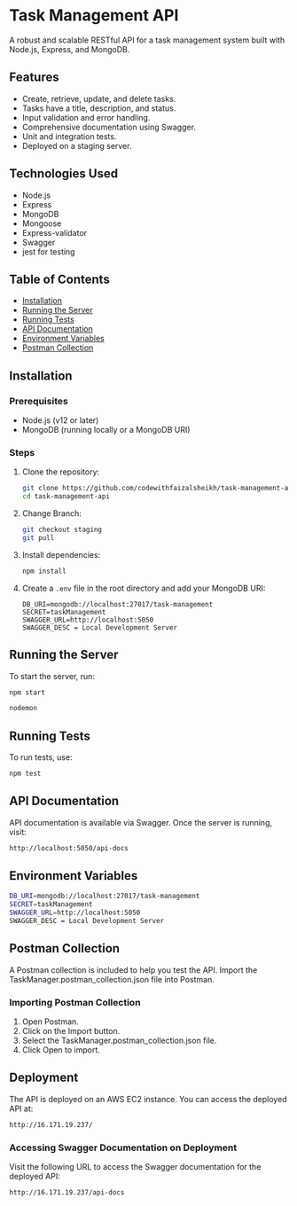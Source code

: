 # Task Management API

A robust and scalable RESTful API for a task management system built with Node.js, Express, and MongoDB.

## Features

- Create, retrieve, update, and delete tasks.
- Tasks have a title, description, and status.
- Input validation and error handling.
- Comprehensive documentation using Swagger.
- Unit and integration tests.
- Deployed on a staging server.

## Technologies Used

- Node.js
- Express
- MongoDB
- Mongoose
- Express-validator
- Swagger
- jest for testing

## Table of Contents

- [Installation](#installation)
- [Running the Server](#running-the-server)
- [Running Tests](#running-tests)
- [API Documentation](#api-documentation)
- [Environment Variables](#environment-variables)
- [Postman Collection](#postman-collection)

## Installation

### Prerequisites

- Node.js (v12 or later)
- MongoDB (running locally or a MongoDB URI)

### Steps

1. Clone the repository:

   ```bash
   git clone https://github.com/codewithfaizalsheikh/task-management-api.git
   cd task-management-api
   ```

2. Change Branch:

   ```bash
   git checkout staging
   git pull
   ```

3. Install dependencies:

   ```bash
   npm install
   ```

4. Create a `.env` file in the root directory and add your MongoDB URI:
   ```env
   DB_URI=mongodb://localhost:27017/task-management
   SECRET=taskManagement
   SWAGGER_URL=http://localhost:5050
   SWAGGER_DESC = Local Development Server
   ```

## Running the Server

To start the server, run:

```bash
npm start
```

```bash
nodemon
```

## Running Tests

To run tests, use:

```bash
npm test
```

## API Documentation

API documentation is available via Swagger. Once the server is running, visit:

```bash
http://localhost:5050/api-docs
```

## Environment Variables

```bash
DB_URI=mongodb://localhost:27017/task-management
SECRET=taskManagement
SWAGGER_URL=http://localhost:5050
SWAGGER_DESC = Local Development Server
```

## Postman Collection

A Postman collection is included to help you test the API. Import the TaskManager.postman_collection.json file into Postman.

### Importing Postman Collection

1. Open Postman.
2. Click on the Import button.
3. Select the TaskManager.postman_collection.json file.
4. Click Open to import.

## Deployment

The API is deployed on an AWS EC2 instance. You can access the deployed API at:

```bash
http://16.171.19.237/
```

### Accessing Swagger Documentation on Deployment

Visit the following URL to access the Swagger documentation for the deployed API:

```bash
http://16.171.19.237/api-docs
```
